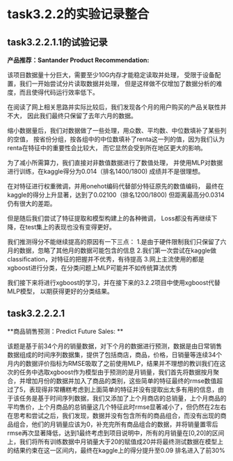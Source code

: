 # task3.2.2的实验记录整合

## task3.2.2.1.1的试验记录

**产品推荐：Santander Product Recommendation:**

该项目数据量十分巨大，需要至少10G内存才能稳定读取并处理，
受限于设备配置，我们一开始尝试分片读取数据并处理，
但是这样做不仅增加了数据分析的难度，而且使得代码运行效率低下。

在阅读了网上相关思路并实际比较后，我们发现各个月的用户购买的产品关联性并不大，
因此我们最终只保留了去年六月的数据。

缩小数据量后，我们对数据做了一些处理，用众数、平均数、中位数填补了某些列的空值，
按省份分组，按各组中的中位数填补了renta这一列的值，因为我们认为renta在特征中的重要性会比较大，
而它显然会受到所在地区更大的影响。

为了减小所需算力，我们直接对非数值数据进行了数值处理，
并使用MLP对数据进行训练，在kaggle得分为0.014（排名1400/1800)
成绩并不是很理想。

在对特征进行权重微调，并用onehot编码代替部分特征原先的数值编码，
最终在kaggle的得分上升显著，达到了0.02100（排名1200/1800)
但距离最高分0.0314仍有很大的差距。

但是随后我们尝试了特征提取和模型构建上的各种微调，
Loss都没有再继续下降，在test集上的表现也没有变得更好。

我们推测得分不能继续提高的原因有一下三点：
1.是由于硬件限制我们只保留了六月的数据，忽略了其他月的数据可能包含的信息
2.我们第一次尝试在kaggle做classification，对特征的把握并不优秀，有待提高
3.网上主流使用的都是xgboost进行分类，在分类问题上MLP可能并不如传统算法优秀

我们接下来将进行xgboost的学习，并在接下来的3.2.2项目中使用xgboost代替MLP模型，
以期获得更好的分类结果。

## task3.2.2.2.1

**商品销售预测：Predict Future Sales: **

该题是基于前34个月的销量数据，对下个月的数据进行预测，数据是由日常销售数据组成的时间序列数据集，提供了包括商店，商品，价格，日销量等连续34个月内的数据评价指标为RMSE吸取了之前使用MLP，结果并不理想的教训我们在这次的任务中选取xgboost作为模型由于预测的是月销量，我们首先将数据按月聚合，并增加月份的数据并加入了商品的类别，这些简单的特征最终的rmse数值超过了5，表现得非常糟糕考虑到上面简单的特征并没有提取出太多有用的信息，由于该任务是基于时间序列数据，我们又添加了上个月商店的总销量，上个月商品的平均售价，上个月商品的总销量这几个特征此时rmse显著减小了，但仍然在2左右在思考和尝试之后，我们发现，数据并没有包含所有的商品组合，而没有出现的商品组合，他们的月销量应该为0，补充完所有商品组合的数据，并将销量置零后rmse再次显著降低，达到1最终考虑到项目说明中，所有的月销量在[0,20]的区间上，我们将所有训练数据中月销量大于20的赋值成20并将最终测试数据在模型上的结果约束在这一区间内，最终在kaggle上的得分提升至0.09 排名进入了前30%
